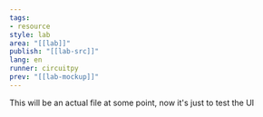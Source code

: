 ```yaml
---
tags:
- resource
style: lab
area: "[[lab]]"
publish: "[[lab-src]]"
lang: en
runner: circuitpy
prev: "[[lab-mockup]]"
---
```


This will be an actual file at some point, now it's just to test the UI